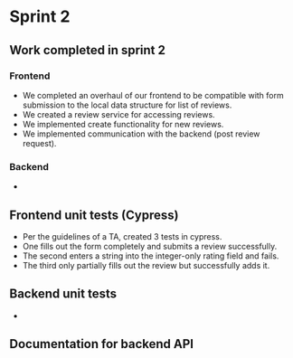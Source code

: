 # Sprint 2

## Work completed in sprint 2
### Frontend
+ We completed an overhaul of our frontend to be compatible with form submission to the local data structure for list of reviews.
+ We created a review service for accessing reviews.
+ We implemented create functionality for new reviews.
+ We implemented communication with the backend (post review request).
### Backend
+ 

## Frontend unit tests (Cypress)
+ Per the guidelines of a TA, created 3 tests in cypress. 
+ One fills out the form completely and submits a review successfully. 
+ The second enters a string into the integer-only rating field and fails. 
+ The third only partially fills out the review but successfully adds it. 

## Backend unit tests
+ 

## Documentation for backend API
